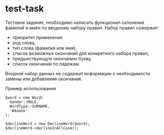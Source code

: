 # test-task

Тестовое задание, необходимо написать функционал склонения фамилий и имён по вводному набору правил.
Набор правил сожержит:
- приоритет применения
- род слова,
- тип слова (фамилия или имя),
- список возможных окончаний для конкретного набора правил,
- предшествующую окончанию букву,
- список окончаний по падежам.

Входной набор данных не содержит информации о необходимости замены или добавления окончания.

Пример использования

```
$word = new Word(
  Gender::MALE,
  WordType::SURNAME,
  'Иванов'
);

$declineWord = new DeclineWord($word);
$declineWord->declineInAllCase();
```
